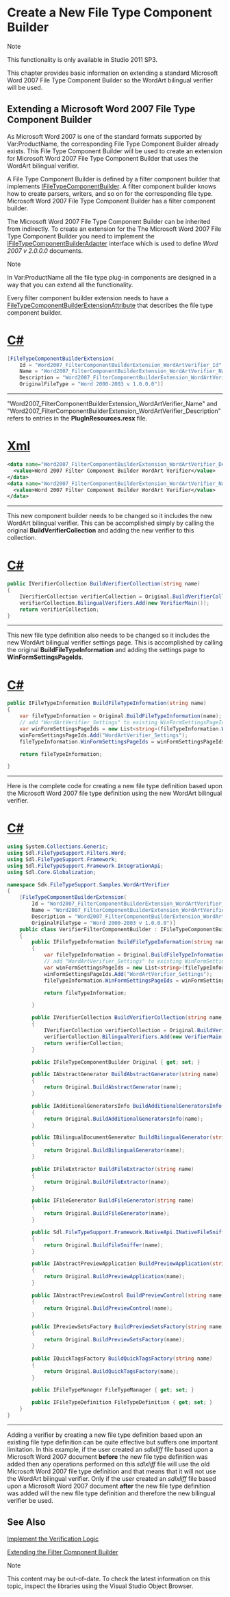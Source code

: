 Create a New File Type Component Builder
===

>[!NOTE]
>
>This functionality is only available in Studio 2011 SP3.

This chapter provides basic information on extending a standard Microsoft Word 2007 File Type Component Builder so the WordArt bilingual verifier will be used.

Extending a Microsoft Word 2007 File Type Component Builder
--

As Microsoft Word 2007 is one of the standard formats supported by Var:ProductName, the corresponding File Type Component Builder already exists. This File Type Component Builder will be used to create an extension for Microsoft Word 2007 File Type Component Builder that uses the WordArt bilingual verifier.

A File Type Component Builder is defined by a filter component builder that implements [IFileTypeComponentBuilder](../../api/filetypesupport/Sdl.FileTypeSupport.Framework.IntegrationApi.IFileTypeComponentBuilder.yml). A filter component builder knows how to create parsers, writers, and so on for the corresponding file type. Microsoft Word 2007 File Type Component Builder has a filter component builder.

The Microsoft Word 2007 File Type Component Builder can be inherited from indirectly. To create an extension for the The Microsoft Word 2007 File Type Component Builder you need to implement the [IFileTypeComponentBuilderAdapter](../../api/filetypesupport/Sdl.FileTypeSupport.Framework.IntegrationApi.IFileTypeComponentBuilderAdapter.yml) interface which is used to define *Word 2007 v 2.0.0.0* documents.

>[!NOTE]
>
>In Var:ProductName all the file type plug-in components are designed in a way that you can extend all the functionality.

Every filter component builder extension needs to have a [FileTypeComponentBuilderExtensionAttribute](../../api/filetypesupport/Sdl.FileTypeSupport.Framework.IntegrationApi.FileTypeComponentBuilderExtensionAttribute.yml) that describes the file type component builder.

# [C#](#tab/tabid-1)
```cs
[FileTypeComponentBuilderExtension(
    Id = "Word2007_FilterComponentBuilderExtension_WordArtVerifier_Id",
    Name = "Word2007_FilterComponentBuilderExtension_WordArtVerifier_Name",
    Description = "Word2007_FilterComponentBuilderExtension_WordArtVerifier_Description",
    OriginalFileType = "Word 2000-2003 v 1.0.0.0")]
```
***

"Word2007_FilterComponentBuilderExtension_WordArtVerifier_Name" and "Word2007_FilterComponentBuilderExtension_WordArtVerifier_Description" refers to entries in the **PlugInResources.resx** file.

# [Xml](#tab/tabid-2)
```xml
<data name="Word2007_FilterComponentBuilderExtension_WordArtVerifier_Description">
  <value>Word 2007 Filter Component Builder WordArt Verifier</value>
</data>
<data name="Word2007_FilterComponentBuilderExtension_WordArtVerifier_Name">
  <value>Word 2007 Filter Component Builder WordArt Verifier</value>
</data>
```
***

This new component builder needs to be changed so it includes the new WordArt bilingual verifier. This can be accomplished simply by calling the original **BuildVerifierCollection** and adding the new verifier to this collection.

# [C#](#tab/tabid-3)
```cs
public IVerifierCollection BuildVerifierCollection(string name)
{
    IVerifierCollection verifierCollection = Original.BuildVerifierCollection(name);
    verifierCollection.BilingualVerifiers.Add(new VerifierMain());
    return verifierCollection;
}
```
***

This new file type definition also needs to be changed so it includes the new WordArt bilingual verifier settings page. This is accomplished by calling the original **BuildFileTypeInformation** and adding the settings page to **WinFormSettingsPageIds**.

# [C#](#tab/tabid-4)
```cs
public IFileTypeInformation BuildFileTypeInformation(string name)
{
    var fileTypeInformation = Original.BuildFileTypeInformation(name);
    // add "WordArtVerifier_Settings" to existing WinFormSettingsPageIds
    var winFormSettingsPageIds = new List<string>(fileTypeInformation.WinFormSettingsPageIds);
    winFormSettingsPageIds.Add("WordArtVerifier_Settings");
    fileTypeInformation.WinFormSettingsPageIds = winFormSettingsPageIds.ToArray();

    return fileTypeInformation;

}
```
***

Here is the complete code for creating a new file type definition based upon the Microsoft Word 2007 file type definition using the new WordArt bilingual verifier.

# [C#](#tab/tabid-5)
```cs
using System.Collections.Generic;
using Sdl.FileTypeSupport.Filters.Word;
using Sdl.FileTypeSupport.Framework;
using Sdl.FileTypeSupport.Framework.IntegrationApi;
using Sdl.Core.Globalization;

namespace Sdk.FileTypeSupport.Samples.WordArtVerifier
{
    [FileTypeComponentBuilderExtension(
        Id = "Word2007_FilterComponentBuilderExtension_WordArtVerifier_Id",
        Name = "Word2007_FilterComponentBuilderExtension_WordArtVerifier_Name",
        Description = "Word2007_FilterComponentBuilderExtension_WordArtVerifier_Description",
        OriginalFileType = "Word 2000-2003 v 1.0.0.0")]
    public class VerifierFilterComponentBuilder : IFileTypeComponentBuilderAdapter
    {
        public IFileTypeInformation BuildFileTypeInformation(string name)
        {
            var fileTypeInformation = Original.BuildFileTypeInformation(name);
            // add "WordArtVerifier_Settings" to existing WinFormSettingsPageIds
            var winFormSettingsPageIds = new List<string>(fileTypeInformation.WinFormSettingsPageIds);
            winFormSettingsPageIds.Add("WordArtVerifier_Settings");
            fileTypeInformation.WinFormSettingsPageIds = winFormSettingsPageIds.ToArray();

            return fileTypeInformation;

        }

        public IVerifierCollection BuildVerifierCollection(string name)
        {
            IVerifierCollection verifierCollection = Original.BuildVerifierCollection(name);
            verifierCollection.BilingualVerifiers.Add(new VerifierMain());
            return verifierCollection;
        }

        public IFileTypeComponentBuilder Original { get; set; }

        public IAbstractGenerator BuildAbstractGenerator(string name)
        {
            return Original.BuildAbstractGenerator(name);
        }

        public IAdditionalGeneratorsInfo BuildAdditionalGeneratorsInfo(string name)
        {
            return Original.BuildAdditionalGeneratorsInfo(name);
        }

        public IBilingualDocumentGenerator BuildBilingualGenerator(string name)
        {
            return Original.BuildBilingualGenerator(name);
        }

        public IFileExtractor BuildFileExtractor(string name)
        {
            return Original.BuildFileExtractor(name);
        }

        public IFileGenerator BuildFileGenerator(string name)
        {
            return Original.BuildFileGenerator(name);
        }

        public Sdl.FileTypeSupport.Framework.NativeApi.INativeFileSniffer BuildFileSniffer(string name)
        {
            return Original.BuildFileSniffer(name);
        }

        public IAbstractPreviewApplication BuildPreviewApplication(string name)
        {
            return Original.BuildPreviewApplication(name);
        }

        public IAbstractPreviewControl BuildPreviewControl(string name)
        {
            return Original.BuildPreviewControl(name);
        }

        public IPreviewSetsFactory BuildPreviewSetsFactory(string name)
        {
            return Original.BuildPreviewSetsFactory(name);
        }

        public IQuickTagsFactory BuildQuickTagsFactory(string name)
        {
            return Original.BuildQuickTagsFactory(name);
        }

        public IFileTypeManager FileTypeManager { get; set; }

        public IFileTypeDefinition FileTypeDefinition { get; set; }
    }
}
```
****

Adding a verifier by creating a new file type definition based upon an existing file type definition can be quite effective but suffers one important limitation. In this example, if the user created an *sdlxliff* file based upon a Microsoft Word 2007 document **before** the new file type definition was added then any operations performed on this *sdlxliff* file will use the old Microsoft Word 2007 file type definition and that means that it will not use the WordArt bilingual verifier. Only if the user created an *sdlxliff* file based upon a Microsoft Word 2007 document **after** the new file type definition was added will the new file type definition and therefore the new bilingual verifier be used.

See Also
--



[Implement the Verification Logic](implement_the_verification_logic_bil.md)

[Extending the Filter Component Builder](extending_existing_file_type_component_builder.md)

>[!NOTE]
>
> This content may be out-of-date. To check the latest information on this topic, inspect the libraries using the Visual Studio Object Browser.
